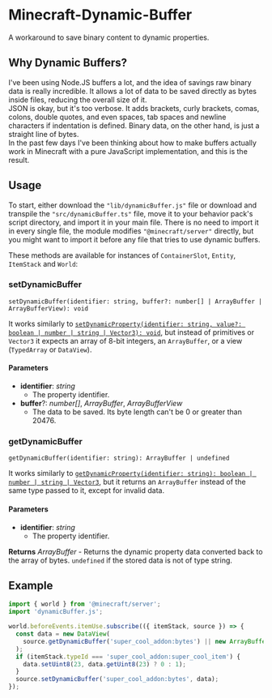 # Minecraft-Dynamic-Buffer

A workaround to save binary content to dynamic properties.

## Why Dynamic Buffers?

I've been using Node.JS buffers a lot, and the idea of savings raw binary data is really incredible. It allows a lot of data to be saved directly as bytes inside files, reducing the overall size of it.  
JSON is okay, but it's too verbose. It adds brackets, curly brackets, comas, colons, double quotes, and even spaces, tab spaces and newline characters if indentation is defined. Binary data, on the other hand, is just a straight line of bytes.  
In the past few days I've been thinking about how to make buffers actually work in Minecraft with a pure JavaScript implementation, and this is the result.

## Usage

To start, either download the `"lib/dynamicBuffer.js"` file or download and transpile the `"src/dynamicBuffer.ts"` file, move it to your behavior pack's script directory, and import it in your main file. There is no need to import it in every single file, the module modifies `"@minecraft/server"` directly, but you might want to import it before any file that tries to use dynamic buffers.

These methods are available for instances of `ContainerSlot`, `Entity`, `ItemStack` and `World`:

### setDynamicBuffer

`setDynamicBuffer(identifier: string, buffer?: number[] | ArrayBuffer | ArrayBufferView): void`

It works similarly to [`setDynamicProperty(identifier: string, value?: boolean | number | string | Vector3): void`](https://learn.microsoft.com/en-us/minecraft/creator/scriptapi/minecraft/server/entity?view=minecraft-bedrock-stable#setdynamicproperty), but instead of primitives or `Vector3` it expects an array of 8-bit integers, an `ArrayBuffer`, or a view (`TypedArray` or `DataView`).

#### Parameters

- **identifier**: _string_
  - The property identifier.
- **buffer**?: _number[]_, _ArrayBuffer_, _ArrayBufferView_
  - The data to be saved. Its byte length can't be 0 or greater than 20476.

### getDynamicBuffer

`getDynamicBuffer(identifier: string): ArrayBuffer | undefined`

It works similarly to [`getDynamicProperty(identifier: string): boolean | number | string | Vector3`](https://learn.microsoft.com/en-us/minecraft/creator/scriptapi/minecraft/server/entity?view=minecraft-bedrock-stable#getdynamicproperty), but it returns an `ArrayBuffer` instead of the same type passed to it, except for invalid data.

#### Parameters

- **identifier**: _string_
  - The property identifier.

**Returns** _ArrayBuffer_ - Returns the dynamic property data converted back to the array of bytes. `undefined` if the stored data is not of type string.

## Example

```js
import { world } from '@minecraft/server';
import 'dynamicBuffer.js';

world.beforeEvents.itemUse.subscribe(({ itemStack, source }) => {
  const data = new DataView(
    source.getDynamicBuffer('super_cool_addon:bytes') || new ArrayBuffer(256);
  );
  if (itemStack.typeId === 'super_cool_addon:super_cool_item') {
    data.setUint8(23, data.getUint8(23) ? 0 : 1);
  }
  source.setDynamicBuffer('super_cool_addon:bytes', data);
});
```
